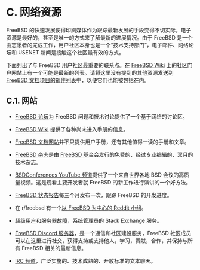 # C. 网络资源

FreeBSD 的快速发展使得印刷媒体作为跟踪最新发展的手段变得不切实际。电子资源是最好的，甚至是唯一的方式来了解最新的进展情况。由于 FreeBSD 是一个由志愿者的完成工作，用户社区本身也是一个“技术支持部门”，电子邮件、网络论坛和 USENET 新闻是接触这个社区最有效的方式。

下面列出了与 FreeBSD 用户社区最重要的联系点。在 [FreeBSD Wiki](https://wiki.freebsd.org/Community) 上的社区门户网站上有一个可能是最新的列表。请将这里没有提到的其他资源发送到 [FreeBSD 文档项目的邮件列表](https://lists.freebsd.org/subscription/freebsd-doc)中，以便它们也能被包括在内。

## C.1. 网站

- [FreeBSD 论坛](https://forums.freebsd.org/)为 FreeBSD 问题和技术讨论提供了一个基于网络的讨论区。

- [FreeBSD Wiki](https://wiki.freebsd.org/) 提供了各种尚未进入手册的信息。

- [FreeBSD 文档网站](https://docs.freebsd.org/)并不只提供用户手册，还有其他值得一读的手册和文章。

- [FreeBSD 杂志](https://freebsdfoundation.org/our-work/journal/browser-based-edition/)是由 [FreeBSD 基金会](https://freebsdfoundation.org/)发行的免费的、经过专业编辑的、双月的技术杂志。

- [BSDConferences YouTube 频道](http://www.youtube.com/bsdconferences)提供了一个来自世界各地 BSD 会议的高质量视频。这是观看主要开发者就 FreeBSD 的新工作进行演讲的一个好方法。

- [FreeBSD 状态报告](https://www.freebsd.org/status/)每三个月发布一次，跟踪 FreeBSD 的开发进度。

- 在 r/freebsd 有一个[以 FreeBSD 为中心的 Reddit 小组](https://www.reddit.com/r/freebsd/)。

- [超级用户](https://superuser.com/questions/tagged/freebsd)和[服务器故障](https://serverfault.com/questions/tagged/freebsd)，系统管理员的 Stack Exchange 服务。

- [FreeBSD Discord 服务器](https://wiki.freebsd.org/Discord)，是一个通信和社区建设服务，FreeBSD 社区成员可以在这里进行社交，获得支持或支持他人，学习，贡献，合作，并保持与所有 FreeBSD 相关的最新信息。

- [IRC 频道](https://wiki.freebsd.org/IRC/Channels)，广泛实施的、技术成熟的、开放标准的文本聊天。
